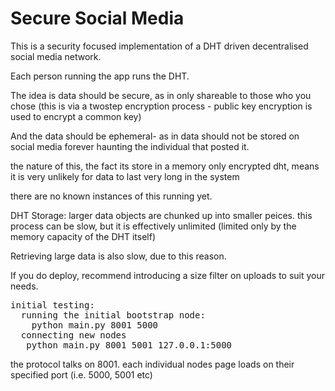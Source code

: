 # Secure Social Media

This is a security focused implementation of a DHT driven decentralised social media network. 

Each person running the app runs the DHT. 

The idea is data should be secure, as in only shareable to those who you chose (this is via a twostep encryption process - public key encryption is used to encrypt a common key)

And the data should be ephemeral- as in data should not be stored on social media forever haunting the individual that posted it. 

the nature of this, the fact its store in a memory only encrypted dht, means it is very unlikely for data to last very long in the system

there are no known instances of this running yet. 

DHT Storage:
larger data objects are chunked up into smaller peices. this process can be slow, but it is effectively unlimited (limited only by the memory capacity of the DHT itself)

Retrieving large data is also slow, due to this reason. 

If you do deploy, recommend introducing a size filter on uploads to suit your needs. 
<pre>
initial testing: 
  running the initial bootstrap node: 
    python main.py 8001 5000
  connecting new nodes
   python main.py 8001 5001 127.0.0.1:5000 
</pre>
the protocol talks on 8001. each individual nodes page loads on their specified port (i.e. 5000, 5001 etc)

